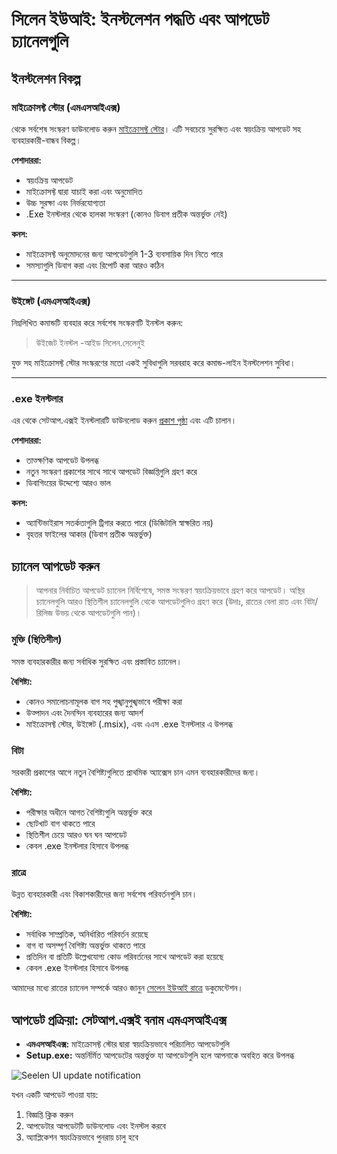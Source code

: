 # সিলেন ইউআই: ইনস্টলেশন পদ্ধতি এবং আপডেট চ্যানেলগুলি

## ইনস্টলেশন বিকল্প

### মাইক্রোসফ্ট স্টোর (এমএসআইএক্স)

থেকে সর্বশেষ সংস্করণ ডাউনলোড করুন [মাইক্রোসফ্ট স্টোর](https://www.microsoft.com/store)।
এটি সবচেয়ে সুরক্ষিত এবং স্বয়ংক্রিয় আপডেট সহ ব্যবহারকারী-বান্ধব বিকল্প।

**পেশাদাররা:**

- স্বয়ংক্রিয় আপডেট
- মাইক্রোসফ্ট দ্বারা যাচাই করা এবং অনুমোদিত
- উচ্চ সুরক্ষা এবং নির্ভরযোগ্যতা
- .Exe ইনস্টলার থেকে হালকা সংস্করণ (কোনও ডিবাগ প্রতীক অন্তর্ভুক্ত নেই)

**কনস:**

- মাইক্রোসফ্ট অনুমোদনের জন্য আপডেটগুলি 1-3 ব্যবসায়িক দিন নিতে পারে
- সমস্যাগুলি ডিবাগ করা এবং রিপোর্ট করা আরও কঠিন

---

### উইঙ্গেট (এমএসআইএক্স)

নিম্নলিখিত কমান্ডটি ব্যবহার করে সর্বশেষ সংস্করণটি ইনস্টল করুন:

> উইজেট ইনস্টল -আইড সিলেন.সেলেনুই

যুক্ত সহ মাইক্রোসফ্ট স্টোর সংস্করণের মতো একই সুবিধাগুলি সরবরাহ করে কমান্ড-লাইন ইনস্টলেশন সুবিধা।

---

### .exe ইনস্টলার

এর থেকে সেটআপ.এক্সই ইনস্টলারটি ডাউনলোড করুন
[প্রকাশ পৃষ্ঠা](https://github.com/eythaann/Seelen-UI/releases) এবং এটি চালান।

**পেশাদাররা:**

- তাত্ক্ষণিক আপডেট উপলব্ধ
- নতুন সংস্করণ প্রকাশের সাথে সাথে আপডেট বিজ্ঞপ্তিগুলি গ্রহণ করে
- ডিবাগিংয়ের উদ্দেশ্যে আরও ভাল

**কনস:**

- অ্যান্টিভাইরাস সতর্কতাগুলি ট্রিগার করতে পারে (ডিজিটালি স্বাক্ষরিত নয়)
- বৃহত্তর ফাইলের আকার (ডিবাগ প্রতীক অন্তর্ভুক্ত)

## চ্যানেল আপডেট করুন

> আপনার নির্বাচিত আপডেট চ্যানেল নির্বিশেষে, সমস্ত সংস্করণ স্বয়ংক্রিয়ভাবে গ্রহণ করে আপডেট।
> অস্থির চ্যানেলগুলি আরও স্থিতিশীল চ্যানেলগুলি থেকে আপডেটগুলিও গ্রহণ করে (উদাঃ, রাতের বেলা রাত
> এবং বিটা/রিলিজ উভয় থেকে আপডেটগুলি পান)।

### মুক্তি (স্থিতিশীল)

সমস্ত ব্যবহারকারীর জন্য সর্বাধিক সুরক্ষিত এবং প্রস্তাবিত চ্যানেল।

**বৈশিষ্ট্য:**

- কোনও সমালোচনামূলক বাগ সহ পুঙ্খানুপুঙ্খভাবে পরীক্ষা করা
- উত্পাদন এবং দৈনন্দিন ব্যবহারের জন্য আদর্শ
- মাইক্রোসফ্ট স্টোর, উইঙ্গেট (.msix), এবং এএস .exe ইনস্টলার এ উপলব্ধ

### বিটা

সরকারী প্রকাশের আগে নতুন বৈশিষ্ট্যগুলিতে প্রাথমিক অ্যাক্সেস চান এমন ব্যবহারকারীদের জন্য।

**বৈশিষ্ট্য:**

- পরীক্ষার অধীনে আগত বৈশিষ্ট্যগুলি অন্তর্ভুক্ত করে
- ছোটখাট বাগ থাকতে পারে
- স্থিতিশীল চেয়ে আরও ঘন ঘন আপডেট
- কেবল .exe ইনস্টলার হিসাবে উপলব্ধ

### রাত্রে

উন্নত ব্যবহারকারী এবং বিকাশকারীদের জন্য সর্বশেষ পরিবর্তনগুলি চান।

**বৈশিষ্ট্য:**

- সর্বাধিক সাম্প্রতিক, অনির্ধারিত পরিবর্তন রয়েছে
- বাগ বা অসম্পূর্ণ বৈশিষ্ট্য অন্তর্ভুক্ত থাকতে পারে
- প্রতিদিন বা প্রতিটি উল্লেখযোগ্য কোড পরিবর্তনের সাথে আপডেট করা হয়েছে
- কেবল .exe ইনস্টলার হিসাবে উপলব্ধ

আমাদের মধ্যে রাতের চ্যানেল সম্পর্কে আরও জানুন
[সেলেন ইউআই রাত্রে](https://seelen.io/blog/nightly) ডকুমেন্টেশন।

## আপডেট প্রক্রিয়া: সেটআপ.এক্সই বনাম এমএসআইএক্স

- **এমএসআইএক্স:** মাইক্রোসফ্ট স্টোর দ্বারা স্বয়ংক্রিয়ভাবে পরিচালিত আপডেটগুলি
- **Setup.exe:** অন্তর্নির্মিত আপডেটের অন্তর্ভুক্ত যা আপডেটগুলি হলে আপনাকে অবহিত করে উপলব্ধ

![Seelen UI update notification](https://github.com/Seelen-Inc/slu-blog/blob/master/blog/seelen-ui-distribution-channels/image.png?raw=true)

যখন একটি আপডেট পাওয়া যায়:

1. বিজ্ঞপ্তি ক্লিক করুন
2. আপডেটার আপডেটটি ডাউনলোড এবং ইনস্টল করবে
3. অ্যাপ্লিকেশন স্বয়ংক্রিয়ভাবে পুনরায় চালু হবে
